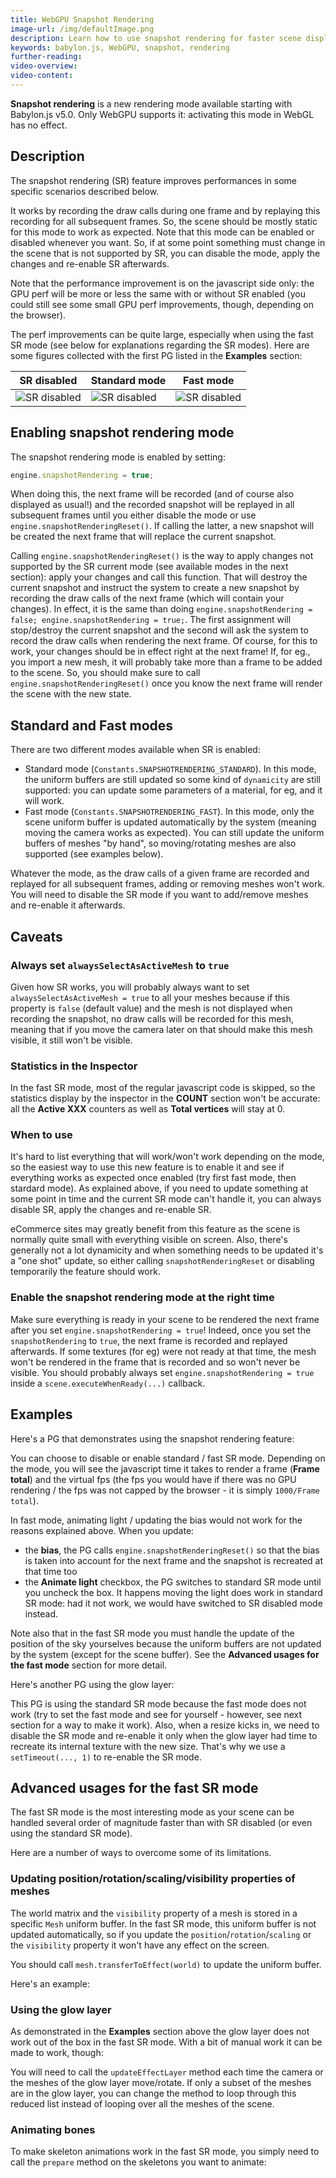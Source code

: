 ```yaml
---
title: WebGPU Snapshot Rendering
image-url: /img/defaultImage.png
description: Learn how to use snapshot rendering for faster scene display
keywords: babylon.js, WebGPU, snapshot, rendering
further-reading:
video-overview:
video-content:
---
```


**Snapshot rendering** is a new rendering mode available starting with Babylon.js v5.0. Only WebGPU supports it: activating this mode in WebGL has no effect.

## Description
The snapshot rendering (SR) feature improves performances in some specific scenarios described below.

It works by recording the draw calls during one frame and by replaying this recording for all subsequent frames. So, the scene should be mostly static for this mode to work as expected. Note that this mode can be enabled or disabled whenever you want. So, if at some point something must change in the scene that is not supported by SR, you can disable the mode, apply the changes and re-enable SR afterwards.

Note that the performance improvement is on the javascript side only: the GPU perf will be more or less the same with or without SR enabled (you could still see some small GPU perf improvements, though, depending on the browser).

The perf improvements can be quite large, especially when using the fast SR mode (see below for explanations regarding the SR modes). Here are some figures collected with the first PG listed in the **Examples** section:

| SR disabled | Standard mode | Fast mode | 
|-------------|---------------|-----------|
| ![SR disabled](/img/resources/snapshot_rendering/sr_disabled.png) | ![SR disabled](/img/resources/snapshot_rendering/sr_standard.png!241x247) | ![SR disabled](/img/resources/snapshot_rendering/sr_fast.png!245x243) |

## Enabling snapshot rendering mode
The snapshot rendering mode is enabled by setting:
```javascript
engine.snapshotRendering = true;
```
When doing this, the next frame will be recorded (and of course also displayed as usual!) and the recorded snapshot will be replayed in all subsequent frames until you either disable the mode or use `engine.snapshotRenderingReset()`. If calling the latter, a new snapshot will be created the next frame that will replace the current snapshot.

Calling `engine.snapshotRenderingReset()` is the way to apply changes not supported by the SR current mode (see available modes in the next section): apply your changes and call this function. That will destroy the current snapshot and instruct the system to create a new snapshot by recording the draw calls of the next frame (which will contain your changes). In effect, it is the same than doing `engine.snapshotRendering = false; engine.snapshotRendering = true;`. The first assignment will stop/destroy the current snapshot and the second will ask the system to record the draw calls when rendering the next frame. Of course, for this to work, your changes should be in effect right at the next frame! If, for eg., you import a new mesh, it will probably take more than a frame to be added to the scene. So, you should make sure to call `engine.snapshotRenderingReset()` once you know the next frame will render the scene with the new state.

## Standard and Fast modes
There are two different modes available when SR is enabled:
* Standard mode (`Constants.SNAPSHOTRENDERING_STANDARD`). In this mode, the uniform buffers are still updated so some kind of `dynamicity` are still supported: you can update some parameters of a material, for eg, and it will work.
* Fast mode (`Constants.SNAPSHOTRENDERING_FAST`). In this mode, only the scene uniform buffer is updated automatically by the system (meaning moving the camera works as expected). You can still update the uniform buffers of meshes "by hand", so moving/rotating meshes are also supported (see examples below).

Whatever the mode, as the draw calls of a given frame are recorded and replayed for all subsequent frames, adding or removing meshes won't work. You will need to disable the SR mode if you want to add/remove meshes and re-enable it afterwards.

## Caveats

### Always set `alwaysSelectAsActiveMesh` to `true`
Given how SR works, you will probably always want to set `alwaysSelectAsActiveMesh = true` to all your meshes because if this property is `false` (default value) and the mesh is not displayed when recording the snapshot, no draw calls will be recorded for this mesh, meaning that if you move the camera later on that should make this mesh visible, it still won't be visible.

### Statistics in the Inspector
In the fast SR mode, most of the regular javascript code is skipped, so the statistics display by the inspector in the **COUNT** section won't be accurate: all the **Active XXX** counters as well as **Total vertices** will stay at 0.

### When to use
It's hard to list everything that will work/won't work depending on the mode, so the easiest way to use this new feature is to enable it and see if everything works as expected once enabled (try first fast mode, then stardard mode). As explained above, if you need to update something at some point in time and the current SR mode can't handle it, you can always disable SR, apply the changes and re-enable SR.

eCommerce sites may greatly benefit from this feature as the scene is normally quite small with everything visible on screen. Also, there's generally not a lot dynamicity and when something needs to be updated it's a "one shot" update, so either calling `snapshotRenderingReset` or disabling temporarily the feature should work.

### Enable the snapshot rendering mode at the right time
Make sure everything is ready in your scene to be rendered the next frame after you set `engine.snapshotRendering = true`! Indeed, once you set the `snapshotRendering` to `true`, the next frame is recorded and replayed afterwards. If some textures (for eg) were not ready at that time, the mesh won't be rendered in the frame that is recorded and so won't never be visible. You should probably always set `engine.snapshotRendering = true` inside a `scene.executeWhenReady(...)` callback.

## Examples
Here's a PG that demonstrates using the snapshot rendering feature: <Playground id="#SYQW69#1092" engine="webgpu" title="Snapshot rendering" description="Demonstrate how to use the snapshot rendering modes"/>

You can choose to disable or enable standard / fast SR mode. Depending on the mode, you will see the javascript time it takes to render a frame (**Frame total**) and the virtual fps (the fps you would have if there was no GPU rendering / the fps was not capped by the browser - it is simply `1000/Frame total`).

In fast mode, animating light / updating the bias would not work for the reasons explained above. When you update:
* the **bias**, the PG calls `engine.snapshotRenderingReset()` so that the bias is taken into account for the next frame and the snapshot is recreated at that time too
* the **Animate light** checkbox, the PG switches to standard SR mode until you uncheck the box. It happens moving the light does work in standard SR mode: had it not work, we would have switched to SR disabled mode instead.

Note also that in the fast SR mode you must handle the update of the position of the sky yourselves because the uniform buffers are not updated by the system (except for the scene buffer). See the **Advanced usages for the fast mode** section for more detail.

Here's another PG using the glow layer: <Playground id="#LRFB2D#182" engine="webgpu" title="Snapshot rendering with glow layer" description="Demonstrate how to use the snapshot rendering standard mode with glow layer"/>

This PG is using the standard SR mode because the fast mode does not work (try to set the fast mode and see for yourself - however, see next section for a way to make it work). Also, when a resize kicks in, we need to disable the SR mode and re-enable it only when the glow layer had time to recreate its internal texture with the new size. That's why we use a `setTimeout(..., 1)` to re-enable the SR mode.

## Advanced usages for the fast SR mode
The fast SR mode is the most interesting mode as your scene can be handled several order of magnitude faster than with SR disabled (or even using the standard SR mode).

Here are a number of ways to overcome some of its limitations.

### Updating position/rotation/scaling/visibility properties of meshes
The world matrix and the `visibility` property of a mesh is stored in a specific `Mesh` uniform buffer. In the fast SR mode, this uniform buffer is not updated automatically, so if you update the `position`/`rotation`/`scaling` or the `visibility` property it won't have any effect on the screen.

You should call `mesh.transferToEffect(world)` to update the uniform buffer.

Here's an example: <Playground id="#7YW416#3" engine="webgpu" title="Update mesh matrix in fast SR mode" description="Demonstrates how to update the position/rotation/scaling/visibility properties of a mesh in fast snapshot rendering mode"/>

### Using the glow layer
As demonstrated in the **Examples** section above the glow layer does not work out of the box in the fast SR mode. With a bit of manual work it can be made to work, though:

<Playground id="#LRFB2D#218" engine="webgpu" title="Use glow layer in fast SR mode" description="Demonstrates how to make the glow layer work in fast snapshot rendering mode"/>

You will need to call the `updateEffectLayer` method each time the camera or the meshes of the glow layer move/rotate. If only a subset of the meshes are in the glow layer, you can change the method to loop through this reduced list instead of looping over all the meshes of the scene.

### Animating bones
To make skeleton animations work in the fast SR mode, you simply need to call the `prepare` method on the skeletons you want to animate:

<Playground id="#WGZLGJ#4072" engine="webgpu" title="Use bones in fast SR mode" description="Demonstrates how to make bones work in fast snapshot rendering mode"/>

